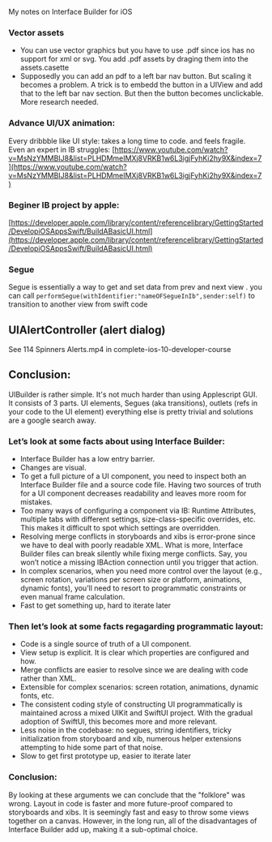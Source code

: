 My notes on Interface Builder for iOS <!--more-->

### Vector assets
- You can use vector graphics but you have to use .pdf since ios has no support for xml or svg. You add .pdf assets by draging them into the assets.casette
- Supposedly you can add an pdf to a left bar nav button. But scaling it becomes a problem. A trick is to embedd the button in a UIView and add that to the left bar nav section. But then the button becomes unclickable. More research needed.

### Advance UI/UX animation:
Every dribbble like UI style: takes a long time to code. and feels fragile. Even an expert in IB struggles:
[https://www.youtube.com/watch?v=MsNzYMMBIJ8&list=PLHDMmeIMXj8VRKB1w6L3igjFyhKi2hy9X&index=7](https://www.youtube.com/watch?v=MsNzYMMBIJ8&list=PLHDMmeIMXj8VRKB1w6L3igjFyhKi2hy9X&index=7) 

### Beginer IB project by apple:
[https://developer.apple.com/library/content/referencelibrary/GettingStarted/DevelopiOSAppsSwift/BuildABasicUI.html](https://developer.apple.com/library/content/referencelibrary/GettingStarted/DevelopiOSAppsSwift/BuildABasicUI.html) 

### Segue
Segue is essentially a way to get and set data from prev and next view . you can call `performSegue(withIdentifier:"nameOFSegueInIb",sender:self)` to transition to another view from swift code

## UIAlertController (alert dialog)
See 114 Spinners  Alerts.mp4 in complete-ios-10-developer-course

## Conclusion:
UIBuilder is rather simple. It's not much harder than using Applescript GUI. It consists of 3 parts. UI elements, Segues (aka transitions), outlets (refs in your code to the UI element) everything else is pretty trivial and solutions are a google search away.

### Let’s look at some facts about using Interface Builder:
- Interface Builder has a low entry barrier.
- Changes are visual.
- To get a full picture of a UI component, you need to inspect both an Interface Builder file and a source code file. Having two sources of truth for a UI component decreases readability and leaves more room for mistakes.
- Too many ways of configuring a component via IB: Runtime Attributes, multiple tabs with different settings, size-class-specific overrides, etc. This makes it difficult to spot which settings are overridden.
- Resolving merge conflicts in storyboards and xibs is error-prone since we have to deal with poorly readable XML. What is more, Interface Builder files can break silently while fixing merge conflicts. Say, you won’t notice a missing IBAction connection until you trigger that action.
- In complex scenarios, when you need more control over the layout (e.g., screen rotation, variations per screen size or platform, animations, dynamic fonts), you’ll need to resort to programmatic constraints or even manual frame calculation.
- Fast to get something up, hard to iterate later

### Then let’s look at some facts regagarding programmatic layout:
- Code is a single source of truth of a UI component.
- View setup is explicit. It is clear which properties are configured and how.
- Merge conflicts are easier to resolve since we are dealing with code rather than XML.
- Extensible for complex scenarios: screen rotation, animations, dynamic fonts, etc.
- The consistent coding style of constructing UI programmatically is maintained across a mixed UIKit and SwiftUI project. With the gradual adoption of SwiftUI, this becomes more and more relevant.
- Less noise in the codebase: no segues, string identifiers, tricky initialization from storyboard and xib, numerous helper extensions attempting to hide some part of that noise.
- Slow to get first prototype up, easier to iterate later

### Conclusion:
By looking at these arguments we can conclude that the "folklore" was wrong. Layout in code is faster and more future-proof compared to storyboards and xibs. It is seemingly fast and easy to throw some views together on a canvas. However, in the long run, all of the disadvantages of Interface Builder add up, making it a sub-optimal choice.
